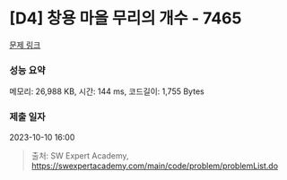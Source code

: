# [D4] 창용 마을 무리의 개수 - 7465 

[문제 링크](https://swexpertacademy.com/main/code/problem/problemDetail.do?contestProbId=AWngfZVa9XwDFAQU) 

### 성능 요약

메모리: 26,988 KB, 시간: 144 ms, 코드길이: 1,755 Bytes

### 제출 일자

2023-10-10 16:00



> 출처: SW Expert Academy, https://swexpertacademy.com/main/code/problem/problemList.do